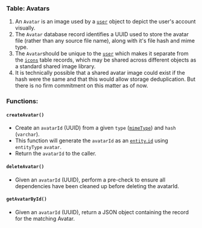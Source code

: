 ### Table: Avatars
1. An `Avatar` is an image used by a [`user`](./050-users.md) object to depict the user's account visually.
2. The `Avatar` database record identifies a UUID used to store the avatar file (rather than any source file name), along with it's file hash and mime type.
3. The `Avatar`should be unique to the [`user`](./050-users.md) which makes it separate from the [`icons`](./040/icons.md) table records, which may be shared across different objects as a standard shared image library.
4. It is technically possible that a shared avatar image could exist if the hash were the same and that this would allow storage deduplication.  But there is no firm commitment on this matter as of now.

### Functions:
#### `createAvatar()`
* Create an `avatarId` (UUID) from a given `type` ([`mimeType`](./010-mimeType.md)) and `hash` (`varchar`).
* This function will generate the `avatarId` as an [`entity`.`id`](./020-entity.md) using `entityType` `avatar`.
* Return the `avatarId` to the caller.
#### `deleteAvatar()`
* Given an `avatarId` (UUID), perform a pre-check to ensure all dependencies have been cleaned up before deleting the avatarId.
#### `getAvatarById()`
* Given an `avatarId` (UUID), return a JSON object containing the record for the matching Avatar.